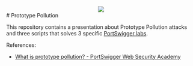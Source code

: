 <center>
<img src="https://portswigger.net/web-security/prototype-pollution/images/prototype-pollution-infographic.svg">
</center>
# Prototype Pollution

This repository contains a presentation about Prototype Pollution attacks and three scripts that solves 3 specific <a href="https://portswigger.net/web-security/all-labs">PortSwigger labs</a>.

References:
<ul>
<li><a href="https://portswigger.net/web-security/prototype-pollution">What is prototype pollution? - PortSwigger Web Security Academy</li>
<ul>
